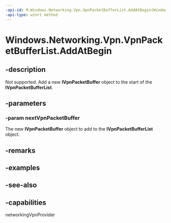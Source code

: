 ```yaml
---
-api-id: M:Windows.Networking.Vpn.VpnPacketBufferList.AddAtBegin(Windows.Networking.Vpn.VpnPacketBuffer)
-api-type: winrt method
---
```


<!-- Method syntax
public void AddAtBegin(Windows.Networking.Vpn.VpnPacketBuffer nextVpnPacketBuffer)
-->

# Windows.Networking.Vpn.VpnPacketBufferList.AddAtBegin

## -description
Not supported. Add a new **IVpnPacketBuffer** object to the start of the **IVpnPacketBufferList**.

## -parameters
### -param nextVpnPacketBuffer
The new **IVpnPacketBuffer** object to add to the **IVpnPacketBufferList** object.

## -remarks

## -examples

## -see-also


## -capabilities
networkingVpnProvider
